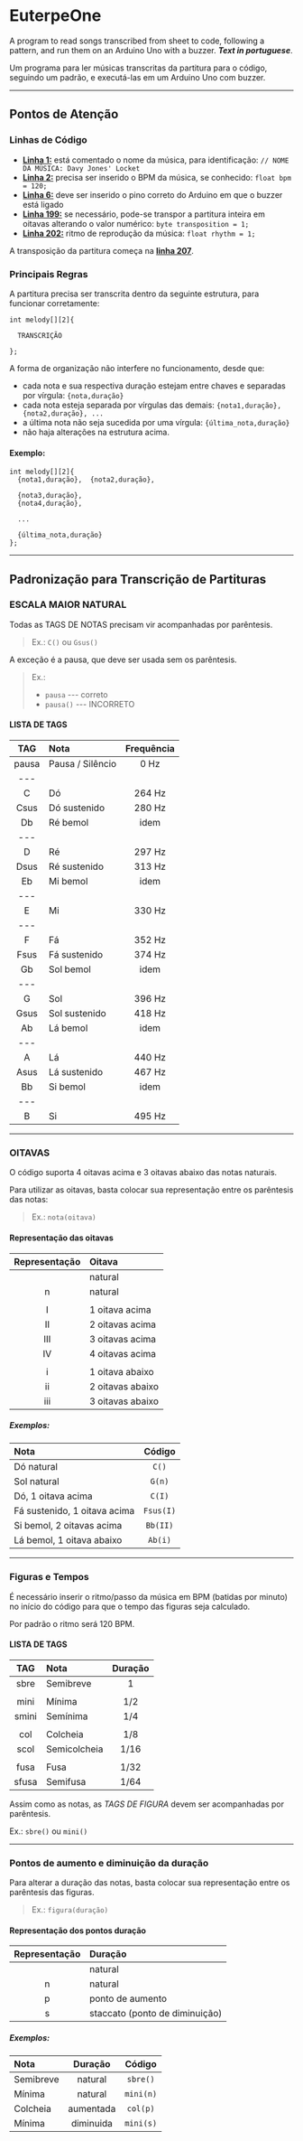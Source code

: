 # EuterpeOne
   
   A program to read songs transcribed from sheet to code, following a pattern, and run them on an Arduino Uno with a buzzer. ***Text in portuguese***.
   
   Um programa para ler músicas transcritas da partitura para o código, seguindo um padrão, e executá-las em um Arduino Uno com buzzer.
   
---

## Pontos de Atenção

### Linhas de Código

- **[Linha 1:](https://github.com/oMatheusBarroso/EuterpeOne/blob/edcb6ff595e6243eca5d1ba60299b107628dc573/EuterpeOne-v6.ino#L1)** está comentado o nome da música, para identificação: `// NOME DA MÚSICA: Davy Jones' Locket`
- **[Linha 2:](https://github.com/oMatheusBarroso/EuterpeOne/blob/edcb6ff595e6243eca5d1ba60299b107628dc573/EuterpeOne-v6.ino#L2)** precisa ser inserido o BPM da música, se conhecido: `float bpm = 120;`
- **[Linha 6:](https://github.com/oMatheusBarroso/EuterpeOne/blob/edcb6ff595e6243eca5d1ba60299b107628dc573/EuterpeOne-v6.ino#L6)** deve ser inserido o pino correto do Arduino em que o buzzer está ligado
- **[Linha 199:](https://github.com/oMatheusBarroso/EuterpeOne/blob/edcb6ff595e6243eca5d1ba60299b107628dc573/EuterpeOne-v6.ino#L199)** se necessário, pode-se transpor a partitura inteira em oitavas alterando o valor numérico: `byte transposition = 1;`
- **[Linha 202:](https://github.com/oMatheusBarroso/EuterpeOne/blob/edcb6ff595e6243eca5d1ba60299b107628dc573/EuterpeOne-v6.ino#L202)** ritmo de reprodução da música: `float rhythm = 1;`

A transposição da partitura começa na **[linha 207](https://github.com/oMatheusBarroso/EuterpeOne/blob/edcb6ff595e6243eca5d1ba60299b107628dc573/EuterpeOne-v6.ino#L207)**.

### Principais Regras

A partitura precisa ser transcrita dentro da seguinte estrutura, para funcionar corretamente:

```
int melody[][2]{
  
  TRANSCRIÇÃO
  
};
```

A forma de organização não interfere no funcionamento, desde que:
- cada nota e sua respectiva duração estejam entre chaves e separadas por vírgula:  `{nota,duração}`
- cada nota esteja separada por vírgulas das demais:  `{nota1,duração},  {nota2,duração}, ...`
- a última nota não seja sucedida por uma vírgula:  `{última_nota,duração}`
- não haja alterações na estrutura acima.

#### Exemplo:

```
int melody[][2]{
  {nota1,duração},  {nota2,duração},
  
  {nota3,duração},
  {nota4,duração},
  
  ...
  
  {última_nota,duração}
};
```

---

## Padronização para Transcrição de Partituras

### ESCALA MAIOR NATURAL

   Todas as TAGS DE NOTAS precisam vir acompanhadas por parêntesis.

> Ex.: `C()` ou `Gsus()`

   A exceção é a pausa, que deve ser usada sem os parêntesis.

> Ex.:
> - `pausa`     ---   correto
> - `pausa()`   ---   INCORRETO
        
#### LISTA DE TAGS

TAG       | Nota             | Frequência
:-------: | :--------------- | :--------:
pausa     | Pausa / Silêncio | 0 Hz
--- |  | 
C         | Dó               | 264 Hz
Csus      | Dó sustenido     | 280 Hz
Db        | Ré bemol         |  idem
--- |  | 
D         | Ré               | 297 Hz
Dsus      | Ré sustenido     | 313 Hz
Eb        | Mi bemol         |  idem
--- |  | 
E         | Mi               | 330 Hz
--- |  | 
F         | Fá               | 352 Hz
Fsus      | Fá sustenido     | 374 Hz
Gb        | Sol bemol        |  idem
--- |  | 
G         | Sol              | 396 Hz
Gsus      | Sol sustenido    | 418 Hz
Ab        | Lá bemol         |  idem
--- |  | 
A         | Lá               | 440 Hz
Asus      | Lá sustenido     | 467 Hz
Bb        | Si bemol         |  idem
--- |  | 
B         | Si               | 495 Hz 

---

### OITAVAS

   O código suporta 4 oitavas acima e 3 oitavas abaixo das notas naturais. 
   
   Para utilizar as oitavas, basta colocar sua representação entre os parêntesis das notas: 
   
> Ex.: `nota(oitava)`

#### Representação das oitavas

Representação | Oitava
:-----------: | :-
<vazio>       | natural
n             | natural
<vazio>       |
I             | 1 oitava acima
II            | 2 oitavas acima
III           | 3 oitavas acima
IV            | 4 oitavas acima
<vazio>       |
i             | 1 oitava abaixo
ii            | 2 oitavas abaixo
iii           | 3 oitavas abaixo

##### Exemplos:
   
Nota  | Código
:--- | :----:
Dó natural | `C()`
Sol natural | `G(n)`
Dó, 1 oitava acima | `C(I)`
Fá sustenido, 1 oitava acima | `Fsus(I)`
Si bemol, 2 oitavas acima | `Bb(II)`
Lá bemol, 1 oitava abaixo | `Ab(i)`

---
   
### Figuras e Tempos

   É necessário inserir o ritmo/passo da música em BPM (batidas por minuto) no início do código para que o tempo das figuras seja calculado.

   Por padrão o ritmo será 120 BPM.
   

#### LISTA DE TAGS
TAG       | Nota          | Duração
:-------: | :------------ | :-----:
sbre      | Semibreve     | 1
<vazio>   |   |
mini      | Mínima        | 1/2
smini     | Semínima      | 1/4
<vazio>   |   |
col       | Colcheia      | 1/8
scol      | Semicolcheia  | 1/16
<vazio>   |   |
fusa      | Fusa          | 1/32
sfusa     | Semifusa      | 1/64

   Assim como as notas, as *TAGS DE FIGURA* devem ser acompanhadas por parêntesis.

   Ex.: `sbre()` ou `mini()`
 
---

### Pontos de aumento e diminuição da duração
 
   Para alterar a duração das notas, basta colocar sua representação entre os parêntesis das figuras.

>Ex.: `figura(duração)`

#### Representação dos pontos duração

Representação | Duração
:-----------: | :------
<vazio>       | natural
n             | natural
p             | ponto de aumento
s             | staccato (ponto de diminuição)

##### Exemplos:

Nota | Duração | Código
:--- | :-----: | :----:
Semibreve | natural | `sbre()`
Mínima | natural | `mini(n)`
Colcheia | aumentada | `col(p)`
Mínima | diminuida |  `mini(s)`
